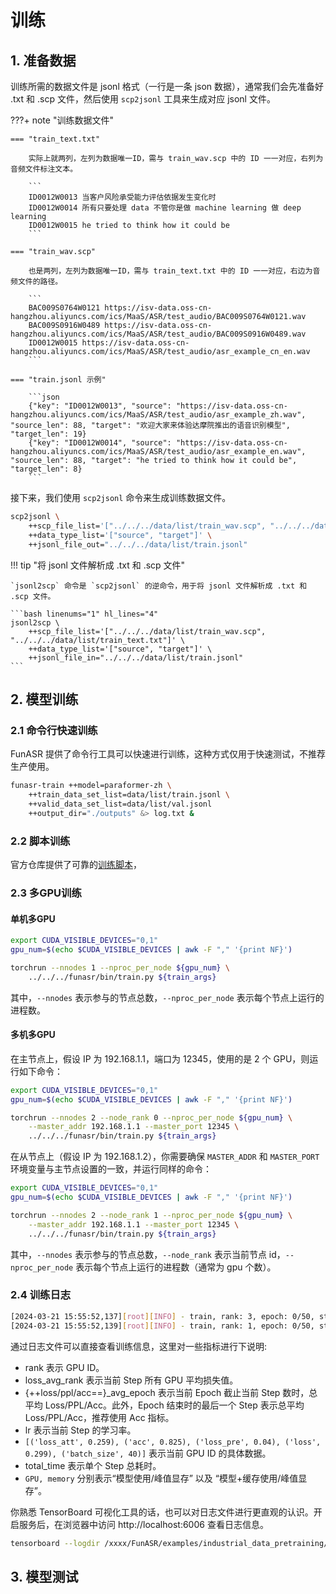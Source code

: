 # 训练

## 1. 准备数据

训练所需的数据文件是 jsonl 格式（一行是一条 json 数据），通常我们会先准备好 .txt 和 .scp 文件，然后使用 `scp2jsonl` 工具来生成对应 jsonl 文件。

???+ note "训练数据文件"

    === "train_text.txt"

        实际上就两列，左列为数据唯一ID，需与 train_wav.scp 中的 ID 一一对应，右列为音频文件标注文本。

        ```
        ID0012W0013 当客户风险承受能力评估依据发生变化时
        ID0012W0014 所有只要处理 data 不管你是做 machine learning 做 deep learning
        ID0012W0015 he tried to think how it could be
        ```
    
    === "train_wav.scp"

        也是两列，左列为数据唯一ID，需与 train_text.txt 中的 ID 一一对应，右边为音频文件的路径。

        ```
        BAC009S0764W0121 https://isv-data.oss-cn-hangzhou.aliyuncs.com/ics/MaaS/ASR/test_audio/BAC009S0764W0121.wav
        BAC009S0916W0489 https://isv-data.oss-cn-hangzhou.aliyuncs.com/ics/MaaS/ASR/test_audio/BAC009S0916W0489.wav
        ID0012W0015 https://isv-data.oss-cn-hangzhou.aliyuncs.com/ics/MaaS/ASR/test_audio/asr_example_cn_en.wav
        ```

    === "train.jsonl 示例"

        ```json
        {"key": "ID0012W0013", "source": "https://isv-data.oss-cn-hangzhou.aliyuncs.com/ics/MaaS/ASR/test_audio/asr_example_zh.wav", "source_len": 88, "target": "欢迎大家来体验达摩院推出的语音识别模型", "target_len": 19}
        {"key": "ID0012W0014", "source": "https://isv-data.oss-cn-hangzhou.aliyuncs.com/ics/MaaS/ASR/test_audio/asr_example_en.wav", "source_len": 88, "target": "he tried to think how it could be", "target_len": 8}
        ```


接下来，我们使用 `scp2jsonl` 命令来生成训练数据文件。

```bash linenums="1" hl_lines="4"
scp2jsonl \
    ++scp_file_list='["../../../data/list/train_wav.scp", "../../../data/list/train_text.txt"]' \
    ++data_type_list='["source", "target"]' \
    ++jsonl_file_out="../../../data/list/train.jsonl"
```

!!! tip "将 jsonl 文件解析成 .txt 和 .scp 文件"

    `jsonl2scp` 命令是 `scp2jsonl` 的逆命令，用于将 jsonl 文件解析成 .txt 和 .scp 文件。

    ```bash linenums="1" hl_lines="4"
    jsonl2scp \
        ++scp_file_list='["../../../data/list/train_wav.scp", "../../../data/list/train_text.txt"]' \
        ++data_type_list='["source", "target"]' \
        ++jsonl_file_in="../../../data/list/train.jsonl"
    ```

## 2. 模型训练

### 2.1 命令行快速训练

FunASR 提供了命令行工具可以快速进行训练，这种方式仅用于快速测试，不推荐生产使用。

```bash linenums="1"
funasr-train ++model=paraformer-zh \
    ++train_data_set_list=data/list/train.jsonl \
    ++valid_data_set_list=data/list/val.jsonl 
    ++output_dir="./outputs" &> log.txt &
```

### 2.2 脚本训练

官方仓库提供了可靠的[训练脚本](https://github.com/modelscope/FunASR/blob/main/examples/industrial_data_pretraining/paraformer/finetune.sh)，

### 2.3 多GPU训练

#### 单机多GPU

```bash linenums="1"
export CUDA_VISIBLE_DEVICES="0,1"
gpu_num=$(echo $CUDA_VISIBLE_DEVICES | awk -F "," '{print NF}')

torchrun --nnodes 1 --nproc_per_node ${gpu_num} \
    ../../../funasr/bin/train.py ${train_args}
```

其中，`--nnodes` 表示参与的节点总数，`--nproc_per_node` 表示每个节点上运行的进程数。

#### 多机多GPU

在主节点上，假设 IP 为 192.168.1.1，端口为 12345，使用的是 2 个 GPU，则运行如下命令：

```bash linenums="1"
export CUDA_VISIBLE_DEVICES="0,1"
gpu_num=$(echo $CUDA_VISIBLE_DEVICES | awk -F "," '{print NF}')

torchrun --nnodes 2 --node_rank 0 --nproc_per_node ${gpu_num} \
    --master_addr 192.168.1.1 --master_port 12345 \
    ../../../funasr/bin/train.py ${train_args}
```

在从节点上（假设 IP 为 192.168.1.2），你需要确保 `MASTER_ADDR` 和 `MASTER_PORT` 环境变量与主节点设置的一致，并运行同样的命令：

```bash linenums="1" hl_lines="5"
export CUDA_VISIBLE_DEVICES="0,1"
gpu_num=$(echo $CUDA_VISIBLE_DEVICES | awk -F "," '{print NF}')

torchrun --nnodes 2 --node_rank 1 --nproc_per_node ${gpu_num} \
    --master_addr 192.168.1.1 --master_port 12345 \
    ../../../funasr/bin/train.py ${train_args}
```

其中，`--nnodes` 表示参与的节点总数，`--node_rank` 表示当前节点 id，`--nproc_per_node` 表示每个节点上运行的进程数（通常为 gpu 个数）。

### 2.4 训练日志

```bash title="log.txt"
[2024-03-21 15:55:52,137][root][INFO] - train, rank: 3, epoch: 0/50, step: 6990/1, total step: 6990, (loss_avg_rank: 0.327), (loss_avg_epoch: 0.409), (ppl_avg_epoch: 1.506), (acc_avg_epoch: 0.795), (lr: 1.165e-04), [('loss_att', 0.259), ('acc', 0.825), ('loss_pre', 0.04), ('loss', 0.299), ('batch_size', 40)], {'data_load': '0.000', 'forward_time': '0.315', 'backward_time': '0.555', 'optim_time': '0.076', 'total_time': '0.947'}, GPU, memory: usage: 3.830 GB, peak: 18.357 GB, cache: 20.910 GB, cache_peak: 20.910 GB
[2024-03-21 15:55:52,139][root][INFO] - train, rank: 1, epoch: 0/50, step: 6990/1, total step: 6990, (loss_avg_rank: 0.334), (loss_avg_epoch: 0.409), (ppl_avg_epoch: 1.506), (acc_avg_epoch: 0.795), (lr: 1.165e-04), [('loss_att', 0.285), ('acc', 0.823), ('loss_pre', 0.046), ('loss', 0.331), ('batch_size', 36)], {'data_load': '0.000', 'forward_time': '0.334', 'backward_time': '0.536', 'optim_time': '0.077', 'total_time': '0.948'}, GPU, memory: usage: 3.943 GB, peak: 18.291 GB, cache: 19.619 GB, cache_peak: 19.619 GB
```

通过日志文件可以直接查看训练信息，这里对一些指标进行下说明:

- rank 表示 GPU ID。
- loss_avg_rank 表示当前 Step 所有 GPU 平均损失值。
- {++loss/ppl/acc==}_avg_epoch 表示当前 Epoch 截止当前 Step 数时，总平均 Loss/PPL/Acc。此外，Epoch 结束时的最后一个 Step 表示总平均 Loss/PPL/Acc，推荐使用 Acc 指标。
- lr 表示当前 Step 的学习率。
- `[('loss_att', 0.259), ('acc', 0.825), ('loss_pre', 0.04), ('loss', 0.299), ('batch_size', 40)]` 表示当前 GPU ID 的具体数据。
- total_time 表示单个 Step 总耗时。
- `GPU, memory` 分别表示“模型使用/峰值显存” 以及 “模型+缓存使用/峰值显存”。

你熟悉 TensorBoard 可视化工具的话，也可以对日志文件进行更直观的认识。开启服务后，在浏览器中访问 http://localhost:6006 查看日志信息。

```bash
tensorboard --logdir /xxxx/FunASR/examples/industrial_data_pretraining/paraformer/outputs/log/tensorboard
```


## 3. 模型测试

